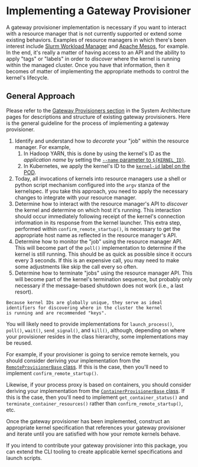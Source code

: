 # Implementing a Gateway Provisioner

A gateway provisioner implementation is necessary if you want to interact with a resource manager that is not
currently supported or extend some existing behaviors. Examples of resource managers in which there's been interest
include [Slurm Workload Manager](https://slurm.schedmd.com/documentation.html) and
[Apache Mesos](https://mesos.apache.org/), for example. In the end, it's really a matter of having access to
an API and the ability to apply "tags" or "labels" in order to _discover_ where the kernel is running within
the managed cluster. Once you have that information, then it becomes of matter of implementing the appropriate
methods to control the kernel's lifecycle.

## General Approach

Please refer to the [Gateway Provisioners section](../contributors/system-architecture.md#gateway-provisioners) in the
System Architecture pages for descriptions and structure of existing gateway provisioners. Here is the general
guideline for the process of implementing a gateway provisioner.

1. Identify and understand how to _decorate_ your "job" within the resource manager. For example,
   1. In Hadoop YARN, this is done by
      using the kernel's ID as the _application name_ by setting the
      [`--name` parameter to `${KERNEL_ID}`](https://github.com/jupyter-server/enterprise_gateway/blob/54c8e31d9b17418f35454b49db691d2ce5643c22/etc/kernelspecs/spark_python_yarn_cluster/kernel.json#L14).
   1. In Kubernetes, we apply the kernel's ID to the [`kernel-id` label on the POD](https://github.com/jupyter-server/enterprise_gateway/blob/54c8e31d9b17418f35454b49db691d2ce5643c22/etc/kernel-launchers/kubernetes/scripts/kernel-pod.yaml.j2#L16).
1. Today, all invocations of kernels into resource managers use a shell or python script mechanism configured into the
   `argv` stanza of the kernelspec. If you take this approach, you need to apply the necessary changes to integrate
   with your resource manager.
1. Determine how to interact with the resource manager's API to _discover_ the kernel and determine on which
   host it's running. This interaction should occur immediately following receipt of the kernel's connection
   information in its response from the kernel launcher. This extra step, performed within `confirm_remote_startup()`,
   is necessary to get the appropriate host name as reflected in the resource manager's API.
1. Determine how to monitor the "job" using the resource manager API. This will become part of the `poll()`
   implementation to determine if the kernel is still running. This should be as quick as possible since it occurs
   every 3 seconds. If this is an expensive call, you may need to make some adjustments like skip the call every so often.
1. Determine how to terminate "jobs" using the resource manager API. This will become part of the kernel's termination
   sequence, but probably only necessary if the message-based shutdown does not work (i.e., a last resort).

```{tip}
Because kernel IDs are globally unique, they serve as ideal identifiers for discovering where in the cluster the kernel
is running and are recommended "keys".
```

You will likely need to provide implementations for `launch_process()`, `poll()`, `wait()`, `send_signal()`, and
`kill()`, although, depending on where your provisioner resides in the class hierarchy, some implementations may be
reused.

For example, if your provisioner is going to service remote kernels, you should consider deriving your implementation
from the [`RemoteProvisionerBase` class](https://github.com/jupyter-server/gateway_provisioners/blob/9de8af8a361aa779f8eb4d10585c0d917bb3731f/gateway_provisioners/remote_provisioner.py#L75).
If this is the case, then you'll need to implement `confirm_remote_startup()`.

Likewise, if your process proxy is based on containers, you should consider deriving your implementation from
the [`ContainerProvisionerBase` class](https://github.com/jupyter-server/gateway_provisioners/blob/9de8af8a361aa779f8eb4d10585c0d917bb3731f/gateway_provisioners/container.py#L32).
If this is the case, then you'll need to implement `get_container_status()` and `terminate_container_resources()`
rather than `confirm_remote_startup()`, etc.

Once the gateway provisioner has been implemented, construct an appropriate kernel specification that references your
gateway provisioner and iterate until you are satisfied with how your remote kernels behave.

If you intend to contribute your gateway provisioner into this package, you can extend the CLI tooling to create
applicable kernel specifications and launch scripts.
